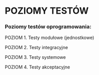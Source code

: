 # POZIOMY TESTÓW

###  Poziomy testów oprogramowania:

POZIOM 1. Testy modułowe \(jednostkowe\) 

POZIOM 2. Testy integracyjne

POZIOM 3. Testy systemowe

POZIOM 4. Testy akceptacyjne

